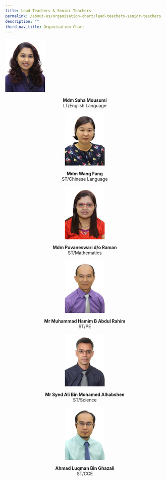 ```yaml
---
title: Lead Teachers & Senior Teachers
permalink: /about-us/organisation-chart/lead-teachers-senior-teachers
description: ""
third_nav_title: Organisation Chart
---
```

<img src="/images/mdm%20saha%20mousumi.jpeg" 
     style="width:25%">
<center> <b>Mdm Saha Mousumi<br> </b>
LT/English Language<center>
	
<img src="/images/mdm%20wang%20fang.jpeg" 
     style="width:25%">
<center> <b>Mdm Wang Fang<br> </b>
ST/Chinese Language<center>
	
<img src="/images/mdm%20puvaneswari%20do%20raman.jpeg" 
     style="width:25%">
<center> <b>Mdm Puvaneswari d/o Raman<br> </b>
ST/Mathematics<center>
	
<img src="/images/mr%20muhamad%20hamim%20b%20abdul%20rahim.jpeg" 
     style="width:25%">
<center> <b>Mr Muhammad Hamim B Abdul Rahim<br> </b>
ST/PE<center>
	

<img src="/images/mr%20syed%20ali%20bin%20mohd%20alhabshee.jpeg" 
     style="width:25%">
<center> <b>Mr Syed Ali Bin Mohamed Alhabshee<br> </b>
ST/Science<center>
	
<img src="/images/mr%20ahmad%20luqman%20bin%20ghazali.jpeg" 
     style="width:25%">
<center> <b>Ahmad Luqman Bin Ghazali<br> </b>
ST/CCE<center>
	
